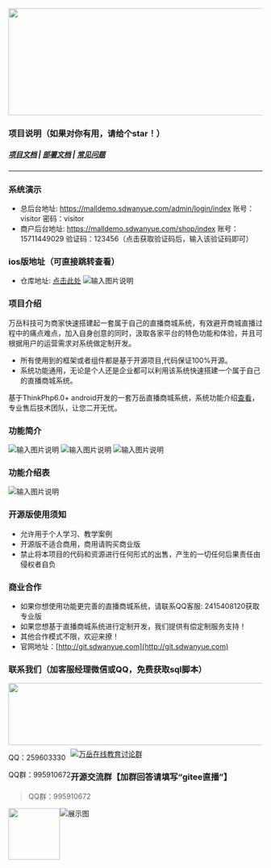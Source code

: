 <div align=center><img src="https://images.gitee.com/uploads/images/2021/0929/142554_97c034b0_8162876.png" width="590" height="212"/></div>


### 项目说明（如果对你有用，请给个star！）
##### <a target="_blank" href="https://www.kancloud.cn/wanyuekeji/wanyue_open_zhibo/2479716">项目文档</a> |  <a target="_blank" href="https://www.kancloud.cn/wanyuekeji/wanyue_open_zhibo/2479717">部署文档</a>  |  <a target="_blank" href="https://www.kancloud.cn/wanyuekeji/wanyue_open_zhibo/2479722">常见问题</a>
---

### 系统演示
- 总后台地址: <a target="_blank" href="https://malldemo.sdwanyue.com/admin/login/index">https://malldemo.sdwanyue.com/admin/login/index</a> 账号：visitor     密码：visitor
- 商户后台地址: <a target="_blank" href="https://malldemo.sdwanyue.com/shop/index">https://malldemo.sdwanyue.com/shop/index</a> 账号：15711449029 验证码：123456（点击获取验证码后，输入该验证码即可）

### ios版地址（可直接跳转查看）
- 仓库地址: <a target="_blank" href="https://gitee.com/WanYueKeJi/wanyue_zhibo_ios">点击此处</a>
  ![输入图片说明](https://images.gitee.com/uploads/images/2021/0929/201432_b98e1d63_8162876.png "155114_9bce1969_8162876.png")

### 项目介绍
万岳科技可为商家快速搭建起一套属于自己的直播商城系统，有效避开商城直播过程中的痛点难点，加入自身创意的同时，汲取各家平台的特色功能和体验，并且可根据用户的运营需求对系统做定制开发。
* 所有使用到的框架或者组件都是基于开源项目,代码保证100%开源。
* 系统功能通用，无论是个人还是企业都可以利用该系统快速搭建一个属于自己的直播商城系统。

基于ThinkPhp6.0+ android开发的一套万岳直播商城系统，系统功能介绍[查看]()，专业售后技术团队，让您二开无忧。

### 功能简介
![输入图片说明](https://images.gitee.com/uploads/images/2021/1101/173747_cb4407f6_8162876.png "直播电商开源版1.png")
![输入图片说明](https://images.gitee.com/uploads/images/2021/1101/173756_920ff851_8162876.png "直播电商开源版2.png")
![输入图片说明](https://images.gitee.com/uploads/images/2021/1101/173804_ab8632cd_8162876.png "直播电商开源版3.png")
### 功能介绍表
![输入图片说明](https://images.gitee.com/uploads/images/2021/0929/210122_47ed5487_8162876.png "未标题-1.png")
### 开源版使用须知

- 允许用于个人学习、教学案例
- 开源版不适合商用，商用请购买商业版
- 禁止将本项目的代码和资源进行任何形式的出售，产生的一切任何后果责任由侵权者自负

### 商业合作
* 如果你想使用功能更完善的直播商城系统，请联系QQ客服: 2415408120获取专业版
* 如果您想基于直播商城系统进行定制开发，我们提供有偿定制服务支持！
* 其他合作模式不限，欢迎来撩！
* 官网地址：[http://git.sdwanyue.com](http://git.sdwanyue.com)


### 联系我们（加客服经理微信或QQ，免费获取sql脚本）

<div style='height: 130px'>
    <img class="kefu_weixin" style="float:left;" src="https://images.gitee.com/uploads/images/2021/0317/100340_bec42d1f_8543696.png" width="602" height="123"/>
    <div style="float:left;">
        <p>QQ：259603330</p>
        <p>QQ群：995910672</p>
    </div>
</div>
<a target="_blank" href="https://qm.qq.com/cgi-bin/qm/qr?k=JShAyXeoKqg2lWFEUSElxELImhjeMG4y&jump_from=webapi"><img border="0" src="https://images.gitee.com/uploads/images/2021/0317/100424_072ee536_8543696.png" alt="万岳在线教育讨论群" title="万岳在线教育讨论群"></a> 

###  开源交流群【加群回答请填写“gitee直播”】

> QQ群：995910672
<img class="kefu_weixin" style="float:left;" src="https://images.gitee.com/uploads/images/2021/0524/181101_c6bda503_2242923.jpeg" width="102" height="102"/>


![展示图](https://images.gitee.com/uploads/images/2021/0317/100511_29ed24e9_8543696.png "公众号.png")
